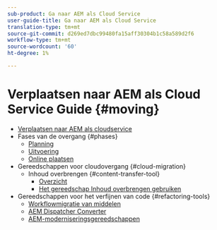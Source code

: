 ```yaml
---
sub-product: Ga naar AEM als Cloud Service
user-guide-title: Ga naar AEM als Cloud Service
translation-type: tm+mt
source-git-commit: d269ed7dbc99480fa15aff30304b1c58a589d2f6
workflow-type: tm+mt
source-wordcount: '60'
ht-degree: 1%

---
```



# Verplaatsen naar AEM als Cloud Service Guide {#moving}

+ [Verplaatsen naar AEM als cloudservice](/help/move-to-cloud-service/home.md)
+ Fases van de overgang {#phases}
   + [Planning](/help/move-to-cloud-service/planning.md)
   + [Uitvoering](/help/move-to-cloud-service/execution.md)
   + [Online plaatsen](/help/move-to-cloud-service/post-go-live.md)
+ Gereedschappen voor cloudovergang {#cloud-migration}
   + Inhoud overbrengen {#content-transfer-tool}
      + [Overzicht](/help/move-to-cloud-service/content-transfer-tool/overview-content-transfer-tool.md)
      + [Het gereedschap Inhoud overbrengen gebruiken](/help/move-to-cloud-service/content-transfer-tool/using-content-transfer-tool.md)
+ Gereedschappen voor het verfijnen van code {#refactoring-tools}
   + [Workflowmigratie van middelen](/help/move-to-cloud-service/moving-to-aem-assets/asset-workflow-migration-tool.md)
   + [AEM Dispatcher Converter](/help/move-to-cloud-service/refactoring-tools/dispatcher-transformation-utility-tools.md)
   + [AEM-moderniseringsgereedschappen](/help/move-to-cloud-service/refactoring-tools/aem-modernization-tools.md)
